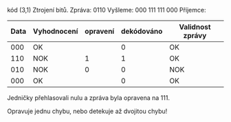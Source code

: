 kód (3,1)
Ztrojení bitů. 
Zpráva: 0110
Vyšleme: 000 111 111 000
Příjemce:

| Data | Vyhodnocení | opravení | dekódováno | Validnost zprávy |
| ---- | ----------- | -------- | ---------- | ---------------- |
| 000  | OK          |          | 0          | OK               |
| 110  | NOK         | 1        | 1          | OK               |
| 010  | NOK         | 0        | 0          | NOK              |
| 000  | OK          |          | 0          | OK               | 

Jedničky přehlasovali nulu a zpráva byla opravena na $111$.

Opravuje jednu chybu, nebo detekuje až dvojitou chybu!
